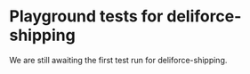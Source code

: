 # Playground tests for deliforce-shipping
We are still awaiting the first test run for deliforce-shipping.

